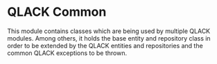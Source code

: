 # QLACK Common

This module contains classes which are being used by multiple QLACK modules.
Among others, it holds the base entity and repository class in order to be extended by the QLACK entities and repositories and the common QLACK exceptions to be thrown.
